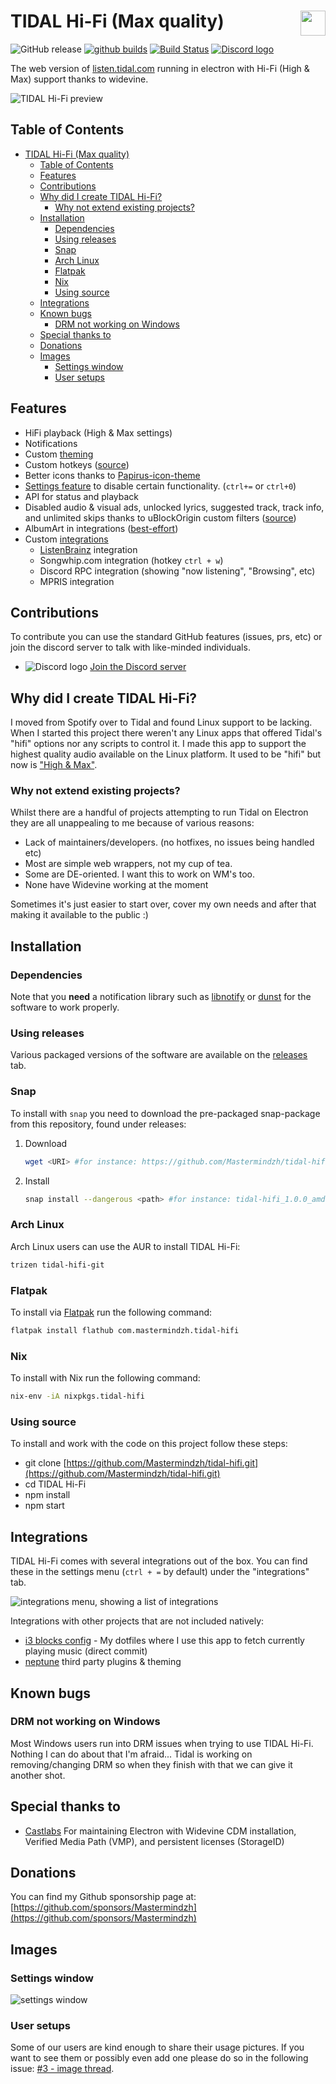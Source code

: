 # TIDAL Hi-Fi (Max quality)<img src = "./build/icon.png" height="40" align="right"/>

![GitHub release](https://img.shields.io/github/release/Mastermindzh/tidal-hifi.svg) [![github builds](https://github.com/mastermindzh/tidal-hifi/actions/workflows/build.yml/badge.svg)](https://github.com/Mastermindzh/tidal-hifi/actions) [![Build Status](https://ci.mastermindzh.tech/api/badges/Mastermindzh/tidal-hifi/status.svg)](https://ci.mastermindzh.tech/Mastermindzh/tidal-hifi) [![Discord logo](./docs/images/discord.png)](https://discord.gg/yhNwf4v4He)

The web version of [listen.tidal.com](https://listen.tidal.com) running in electron with Hi-Fi (High & Max) support thanks to widevine.

![TIDAL Hi-Fi preview](./docs/images/preview.png)

## Table of Contents

<!-- toc -->

- [TIDAL Hi-Fi (Max quality)](#tidal-hi-fi-max-quality)
  - [Table of Contents](#table-of-contents)
  - [Features](#features)
  - [Contributions](#contributions)
  - [Why did I create TIDAL Hi-Fi?](#why-did-i-create-tidal-hi-fi)
    - [Why not extend existing projects?](#why-not-extend-existing-projects)
  - [Installation](#installation)
    - [Dependencies](#dependencies)
    - [Using releases](#using-releases)
    - [Snap](#snap)
    - [Arch Linux](#arch-linux)
    - [Flatpak](#flatpak)
    - [Nix](#nix)
    - [Using source](#using-source)
  - [Integrations](#integrations)
  - [Known bugs](#known-bugs)
    - [DRM not working on Windows](#drm-not-working-on-windows)
  - [Special thanks to](#special-thanks-to)
  - [Donations](#donations)
  - [Images](#images)
    - [Settings window](#settings-window)
    - [User setups](#user-setups)

<!-- tocstop -->

## Features

- HiFi playback (High & Max settings)
- Notifications
- Custom [theming](./docs/theming.md)
- Custom hotkeys ([source](https://defkey.com/tidal-desktop-shortcuts))
- Better icons thanks to [Papirus-icon-theme](https://github.com/PapirusDevelopmentTeam/papirus-icon-theme/)
- [Settings feature](./docs/images/settings.png) to disable certain functionality. (`ctrl+=` or `ctrl+0`)
- API for status and playback
- Disabled audio & visual ads, unlocked lyrics, suggested track, track info, and unlimited skips thanks to uBlockOrigin custom filters ([source](https://github.com/uBlockOrigin/uAssets/issues/17495))
- AlbumArt in integrations ([best-effort](https://github.com/Mastermindzh/tidal-hifi/pull/88#pullrequestreview-840814847))
- Custom [integrations](#integrations)
  - [ListenBrainz](https://listenbrainz.org/?redirect=false) integration
  - Songwhip.com integration (hotkey `ctrl + w`)
  - Discord RPC integration (showing "now listening", "Browsing", etc)
  - MPRIS integration

## Contributions

To contribute you can use the standard GitHub features (issues, prs, etc) or join the discord server to talk with like-minded individuals.

- ![Discord logo](./docs/images/discord.png) [Join the Discord server](https://discord.gg/yhNwf4v4He)

## Why did I create TIDAL Hi-Fi?

I moved from Spotify over to Tidal and found Linux support to be lacking.
When I started this project there weren't any Linux apps that offered Tidal's "hifi" options nor any scripts to control it.
I made this app to support the highest quality audio available on the Linux platform. It used to be "hifi" but now is ["High & Max"](https://tidal.com/sound-quality).

### Why not extend existing projects?

Whilst there are a handful of projects attempting to run Tidal on Electron they are all unappealing to me because of various reasons:

- Lack of maintainers/developers. (no hotfixes, no issues being handled etc)
- Most are simple web wrappers, not my cup of tea.
- Some are DE-oriented. I want this to work on WM's too.
- None have Widevine working at the moment

Sometimes it's just easier to start over, cover my own needs and after that making it available to the public :)

## Installation

### Dependencies

Note that you **need** a notification library such as [libnotify](https://github.com/GNOME/libnotify) or [dunst](https://github.com/dunst-project/dunst) for the software to work properly.

### Using releases

Various packaged versions of the software are available on the [releases](https://github.com/Mastermindzh/tidal-hifi/releases) tab.

### Snap

To install with `snap` you need to download the pre-packaged snap-package from this repository, found under releases:

1. Download

   ```sh
   wget <URI> #for instance: https://github.com/Mastermindzh/tidal-hifi/releases/download/1.0/tidal-hifi_1.0.0_amd64.snap
   ```

2. Install

   ```sh
   snap install --dangerous <path> #for instance: tidal-hifi_1.0.0_amd64.snap
   ```

### Arch Linux

Arch Linux users can use the AUR to install TIDAL Hi-Fi:

```sh
trizen tidal-hifi-git
```

### Flatpak

To install via [Flatpak](https://flathub.org/apps/details/com.mastermindzh.tidal-hifi) run the following command:

```sh
flatpak install flathub com.mastermindzh.tidal-hifi
```

### Nix

To install with Nix run the following command:

```sh
nix-env -iA nixpkgs.tidal-hifi
```

### Using source

To install and work with the code on this project follow these steps:

- git clone [https://github.com/Mastermindzh/tidal-hifi.git](https://github.com/Mastermindzh/tidal-hifi.git)
- cd TIDAL Hi-Fi
- npm install
- npm start

## Integrations

TIDAL Hi-Fi comes with several integrations out of the box.
You can find these in the settings menu (`ctrl + =` by default) under the "integrations" tab.

![integrations menu, showing a list of integrations](./docs/images/integrations.png)

Integrations with other projects that are not included natively:

- [i3 blocks config](https://github.com/Mastermindzh/dotfiles/commit/9714b2fa1d670108ce811d5511fd3b7a43180647) - My dotfiles where I use this app to fetch currently playing music (direct commit)
- [neptune](https://github.com/uwu/neptune) third party plugins & theming

## Known bugs

### DRM not working on Windows

Most Windows users run into DRM issues when trying to use TIDAL Hi-Fi.
Nothing I can do about that I'm afraid... Tidal is working on removing/changing DRM so when they finish with that we can give it another shot.

## Special thanks to

- [Castlabs](https://castlabs.com/)
  For maintaining Electron with Widevine CDM installation, Verified Media Path (VMP), and persistent licenses (StorageID)

## Donations

You can find my Github sponsorship page at: [https://github.com/sponsors/Mastermindzh](https://github.com/sponsors/Mastermindzh)

## Images

### Settings window

![settings window](./docs/images/settings-preview.png)

### User setups

Some of our users are kind enough to share their usage pictures.
If you want to see them or possibly even add one please do so in the following issue: [#3 - image thread](https://github.com/Mastermindzh/tidal-hifi/issues/3).
